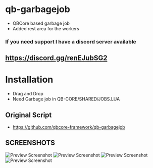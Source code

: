 # qb-garbagejob
- QBCore based garbage job
- Added rest area for the workers


### If you need support I have a discord server available
## https://discord.gg/renEJubSG2


# Installation
- Drag and Drop
- Need Garbage job in QB-CORE/SHARED/JOBS.LUA


## Original Script
- https://github.com/qbcore-framework/qb-garbagejob

## SCREENSHOTS
![Preview Screenshot](https://i.imgur.com/Iliow4e.png)
![Preview Screenshot](https://i.imgur.com/C4NFHON.png)
![Preview Screenshot](https://i.imgur.com/NDSsCHO.png)
![Preview Screenshot](https://i.imgur.com/omd7T2f.png)
